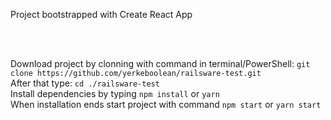 Project bootstrapped with Create React App 

<br /><br />

Download project by clonning with command in terminal/PowerShell: ```git clone https://github.com/yerkeboolean/railsware-test.git```<br />
After that type: ```cd ./railsware-test```<br />
Install dependencies by typing ```npm install``` or ```yarn```<br />
When installation ends start project with command ```npm start``` or ```yarn start```<br />
